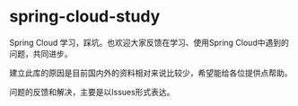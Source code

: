 # spring-cloud-study
Spring Cloud 学习，踩坑。也欢迎大家反馈在学习、使用Spring Cloud中遇到的问题，共同进步。

建立此库的原因是目前国内外的资料相对来说比较少，希望能给各位提供点帮助。

问题的反馈和解决，主要是以Issues形式表达。
